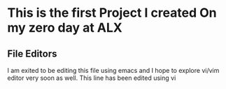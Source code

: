 # This is the first Project I created On my zero day at ALX

## File Editors

I am exited to be editing this file using emacs and I hope to explore vi/vim editor very soon as well.
This line  has been edited using vi
